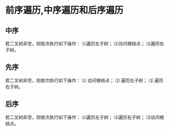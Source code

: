 # 前序遍历,中序遍历和后序遍历      

## 中序
若二叉树非空，则依次执行如下操作：
⑴遍历左子树；
⑵访问根结点；
⑶遍历右子树。

## 先序
若二叉树非空，则依次执行如下操作：
⑴ 访问根结点；
⑵ 遍历左子树；
⑶ 遍历右子树。

## 后序
若二叉树非空，则依次执行如下操作：
⑴遍历左子树；
⑵遍历右子树；
⑶访问根结点。

